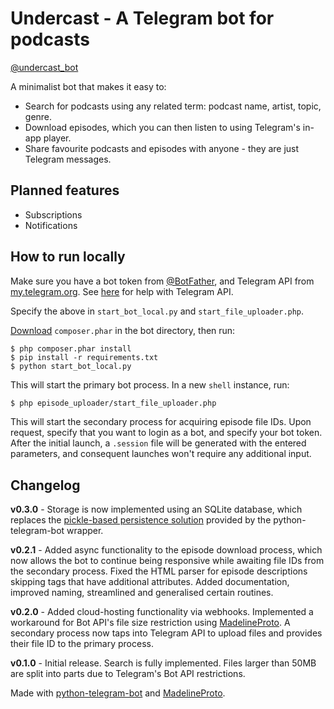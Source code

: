 # Undercast - A Telegram bot for podcasts
[@undercast_bot](https://t.me/undercast_bot)

A minimalist bot that makes it easy to:
- Search for podcasts using any related term: podcast name, artist, topic, genre.
- Download episodes, which you can then listen to using Telegram's in-app player.
- Share favourite podcasts and episodes with anyone - they are just Telegram messages.

## Planned features

- Subscriptions
- Notifications

## How to run locally

Make sure you have a bot token from [@BotFather](https://t.me/BotFather), and Telegram API from [my.telegram.org](https://my.telegram.org/). See [here](https://docs.madelineproto.xyz/docs/LOGIN.html#getting-permission-to-use-the-telegram-api) for help with Telegram API.

Specify the above in `start_bot_local.py` and `start_file_uploader.php`.

[Download](https://getcomposer.org/doc/00-intro.md#locally) `composer.phar` in the bot directory, then run:

```console
$ php composer.phar install
$ pip install -r requirements.txt
$ python start_bot_local.py
```

This will start the primary bot process. In a new `shell` instance, run:

```bash
$ php episode_uploader/start_file_uploader.php
```

This will start the secondary process for acquiring episode file IDs. Upon request, specify that you want to login as a bot, and specify your bot token. After the initial launch, a `.session` file will be generated with the entered parameters, and consequent launches won't require any additional input.

## Changelog

__v0.3.0__ - Storage is now implemented using an SQLite database, which replaces the [pickle-based persistence solution](https://github.com/python-telegram-bot/python-telegram-bot/wiki/Storing-bot%2C-user-and-chat-related-data) provided by the python-telegram-bot wrapper.

__v0.2.1__ - Added async functionality to the episode download process, which now allows the bot to continue being responsive while awaiting file IDs from the secondary process. Fixed the HTML parser for episode descriptions skipping tags that have additional attributes. Added documentation, improved naming, streamlined and generalised certain routines.

__v0.2.0__ - Added cloud-hosting functionality via webhooks. Implemented a workaround for Bot API's file size restriction using [MadelineProto](https://github.com/danog/MadelineProto). A secondary process now taps into Telegram API to upload files and provides their file ID to the primary process.

__v0.1.0__ - Initial release. Search is fully implemented. Files larger than 50MB are split into parts due to Telegram's Bot API restrictions.

Made with [python-telegram-bot](https://github.com/python-telegram-bot/python-telegram-bot) and [MadelineProto](https://github.com/danog/MadelineProto).

